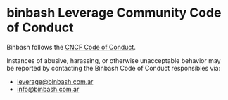 # binbash Leverage Community Code of Conduct

Binbash follows the [CNCF Code of Conduct](https://github.com/cncf/foundation/blob/master/code-of-conduct.md).

Instances of abusive, harassing, or otherwise unacceptable behavior may be reported by contacting
the Binbash Code of Conduct responsibles via:
- <leverage@binbash.com.ar>
- <info@binbash.com.ar>
